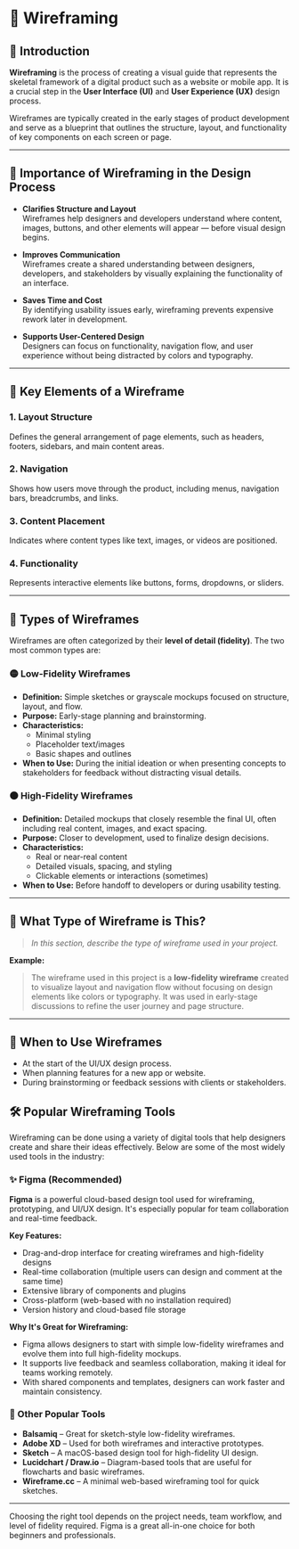 # 🧩 Wireframing

## 📘 Introduction

**Wireframing** is the process of creating a visual guide that represents the skeletal framework of a digital product such as a website or mobile app. It is a crucial step in the **User Interface (UI)** and **User Experience (UX)** design process.

Wireframes are typically created in the early stages of product development and serve as a blueprint that outlines the structure, layout, and functionality of key components on each screen or page.

---

## 🎯 Importance of Wireframing in the Design Process

- **Clarifies Structure and Layout**  
  Wireframes help designers and developers understand where content, images, buttons, and other elements will appear — before visual design begins.

- **Improves Communication**  
  Wireframes create a shared understanding between designers, developers, and stakeholders by visually explaining the functionality of an interface.

- **Saves Time and Cost**  
  By identifying usability issues early, wireframing prevents expensive rework later in development.

- **Supports User-Centered Design**  
  Designers can focus on functionality, navigation flow, and user experience without being distracted by colors and typography.

---

## 🧱 Key Elements of a Wireframe

### 1. **Layout Structure**
Defines the general arrangement of page elements, such as headers, footers, sidebars, and main content areas.

### 2. **Navigation**
Shows how users move through the product, including menus, navigation bars, breadcrumbs, and links.

### 3. **Content Placement**
Indicates where content types like text, images, or videos are positioned.

### 4. **Functionality**
Represents interactive elements like buttons, forms, dropdowns, or sliders.

---

## 🧾 Types of Wireframes

Wireframes are often categorized by their **level of detail (fidelity)**. The two most common types are:

### 🟡 Low-Fidelity Wireframes
- **Definition:** Simple sketches or grayscale mockups focused on structure, layout, and flow.
- **Purpose:** Early-stage planning and brainstorming.
- **Characteristics:**
  - Minimal styling
  - Placeholder text/images
  - Basic shapes and outlines
- **When to Use:** During the initial ideation or when presenting concepts to stakeholders for feedback without distracting visual details.

### ⚫ High-Fidelity Wireframes
- **Definition:** Detailed mockups that closely resemble the final UI, often including real content, images, and exact spacing.
- **Purpose:** Closer to development, used to finalize design decisions.
- **Characteristics:**
  - Real or near-real content
  - Detailed visuals, spacing, and styling
  - Clickable elements or interactions (sometimes)
- **When to Use:** Before handoff to developers or during usability testing.

---

## 🧠 What Type of Wireframe is This?

> _In this section, describe the type of wireframe used in your project._

**Example:**
> The wireframe used in this project is a **low-fidelity wireframe** created to visualize layout and navigation flow without focusing on design elements like colors or typography. It was used in early-stage discussions to refine the user journey and page structure.

---

## 📌 When to Use Wireframes

- At the start of the UI/UX design process.
- When planning features for a new app or website.
- During brainstorming or feedback sessions with clients or stakeholders.
## 🛠️ Popular Wireframing Tools

Wireframing can be done using a variety of digital tools that help designers create and share their ideas effectively. Below are some of the most widely used tools in the industry:

### ✨ Figma (Recommended)

**Figma** is a powerful cloud-based design tool used for wireframing, prototyping, and UI/UX design. It's especially popular for team collaboration and real-time feedback.

**Key Features:**
- Drag-and-drop interface for creating wireframes and high-fidelity designs
- Real-time collaboration (multiple users can design and comment at the same time)
- Extensive library of components and plugins
- Cross-platform (web-based with no installation required)
- Version history and cloud-based file storage

**Why It's Great for Wireframing:**
- Figma allows designers to start with simple low-fidelity wireframes and evolve them into full high-fidelity mockups.
- It supports live feedback and seamless collaboration, making it ideal for teams working remotely.
- With shared components and templates, designers can work faster and maintain consistency.

### 🧰 Other Popular Tools
- **Balsamiq** – Great for sketch-style low-fidelity wireframes.
- **Adobe XD** – Used for both wireframes and interactive prototypes.
- **Sketch** – A macOS-based design tool for high-fidelity UI design.
- **Lucidchart / Draw.io** – Diagram-based tools that are useful for flowcharts and basic wireframes.
- **Wireframe.cc** – A minimal web-based wireframing tool for quick sketches.

---

Choosing the right tool depends on the project needs, team workflow, and level of fidelity required. Figma is a great all-in-one choice for both beginners and professionals.

